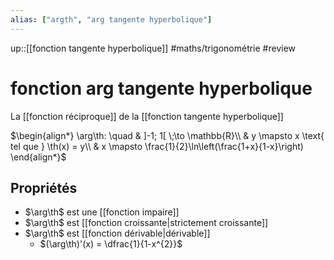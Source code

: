 ```yaml
---
alias: ["argth", "arg tangente hyperbolique"]
---
```

up::[[fonction tangente hyperbolique]]
#maths/trigonométrie #review 
# fonction arg tangente hyperbolique
La [[fonction réciproque]] de la [[fonction tangente hyperbolique]]

$\begin{align*} \arg\th: \quad & ]-1; 1[ \;\to \mathbb{R}\\ & y \mapsto x \text{ tel que } \th(x) = y\\ & x \mapsto \frac{1}{2}\ln\left(\frac{1+x}{1-x}\right) \end{align*}$

## Propriétés
 - $\arg\th$ est une [[fonction impaire]]
 - $\arg\th$ est [[fonction croissante|strictement croissante]]
 - $\arg\th$ est [[fonction dérivable|dérivable]]
     - $(\arg\th)'(x) = \dfrac{1}{1-x^{2}}$





